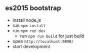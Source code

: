 ## es2015 bootstrap

- install node.js
- run `npm install`
- run `npm run dev`
	- run `npm run build` for just build
- open `http://localhost:9090/`
- start development